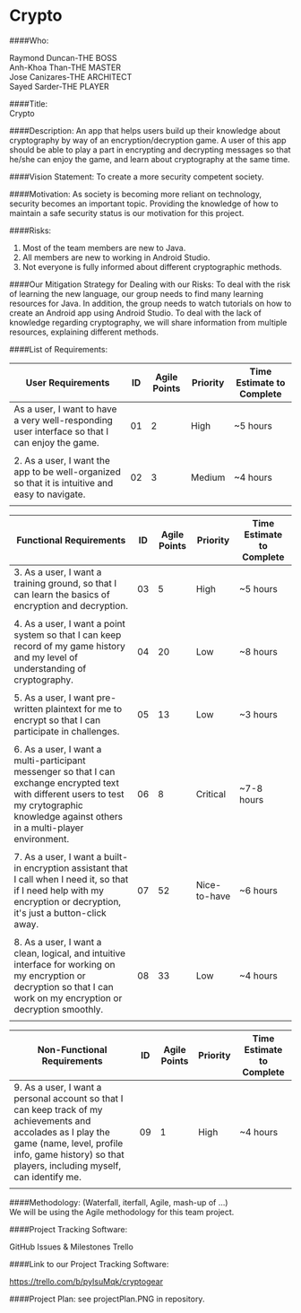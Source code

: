 # Crypto

####Who:

Raymond Duncan-THE BOSS <br>
Anh-Khoa Than-THE MASTER<br>
Jose Canizares-THE ARCHITECT <br>
Sayed Sarder-THE PLAYER  <br>

####Title: <br>
Crypto


####Description: 
An app that helps users build up their knowledge about cryptography by way of an encryption/decryption game. A user of this app should be able to play a part in encrypting and decrypting messages so that he/she can enjoy the game, and learn about cryptography at the same time.

####Vision Statement: 
To create a more security competent society.

####Motivation: 
As society is becoming more reliant on technology, security becomes an important topic. Providing the knowledge of how to maintain a safe security status is our motivation for this project. 

####Risks:
1) Most of the team members are new to Java. <br>
2) All members are new to working in Android Studio. <br>
3) Not everyone is fully informed about different cryptographic methods. <br>

####Our Mitigation Strategy for Dealing with our Risks:
To deal with the risk of learning the new language, our group needs to find many learning resources for Java. In addition, the group needs to watch tutorials on how to create an Android app using Android Studio. To deal with the lack of knowledge regarding cryptography, we will share information from multiple resources, explaining different methods.

####List of Requirements: 


| User Requirements   | ID | Agile Points | Priority | Time Estimate to Complete |
|---|---|---|---|---|
|  As a user, I want to have a very well-responding user interface so that I can enjoy the game. | 01 |  2 | High | ~5 hours
| | | | | |
|  2. As a user, I want the app to be well-organized so that it is intuitive and easy to navigate.  | 02  | 3 | Medium| ~4 hours
| | | | | |



| Functional Requirements  | ID | Agile Points | Priority | Time Estimate to Complete|
|---|---|---|---|---|
|  3. As a user, I want a training ground, so that I can learn the basics of encryption and decryption. | 03  | 5 | High |  ~5 hours
| | | | | |
|  4. As a user, I want a point system so that I can keep record of my game history and my level of understanding of cryptography.  | 04 | 20 |	Low | ~8 hours
| | | | | |
|  5. As a user, I want pre-written plaintext for me to encrypt so that I can participate in challenges. | 05  | 13 | Low | ~3 hours
| | | | | |
|  6. As a user, I want a multi-participant messenger so that I can exchange encrypted text with different users to test my crytographic knowledge against others in a multi-player environment. | 06 | 8 | Critical | ~7-8 hours
| | | | | |
|  7. As a user, I want a built-in encryption assistant that I call when I need it, so that if I need help with my encryption or decryption, it's just a button-click away. | 07 |	52  | Nice-to-have| ~6 hours
| | | | | |
|  8. As a user, I want a clean, logical, and intuitive interface for working on my encryption or decryption so that I can work on my encryption or decryption smoothly. | 08 | 33 | Low |  ~4 hours
| | | | | |


| Non-Functional Requirements   |ID | Agile Points | Priority | Time Estimate to Complete|
|---|---|---|---|---|
|  9. As a user, I want a personal account so that I can keep track of my achievements and accolades as I play the game (name, level, profile info, game history) so that players, including myself, can identify me. | 09  |  1 |High |~4 hours|
| | | | | |


####Methodology: (Waterfall, iterfall, Agile, mash-up of …) <br>
We will be using the Agile methodology for this team project.

####Project Tracking Software:

GitHub Issues & Milestones
Trello

####Link to our Project Tracking Software: 

https://trello.com/b/pyIsuMqk/cryptogear

####Project Plan: 
see projectPlan.PNG in repository.
